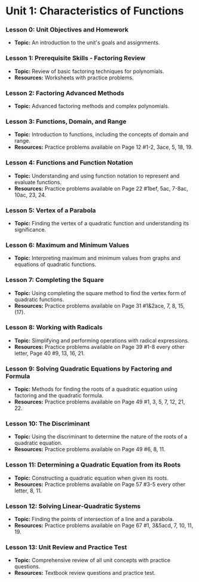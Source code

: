 # Unit 1: Characteristics of Functions

### Lesson 0: Unit Objectives and Homework
*   **Topic:** An introduction to the unit's goals and assignments.

### Lesson 1: Prerequisite Skills - Factoring Review
*   **Topic:** Review of basic factoring techniques for polynomials.
*   **Resources:** Worksheets with practice problems.

### Lesson 2: Factoring Advanced Methods
*   **Topic:** Advanced factoring methods and complex polynomials.

### Lesson 3: Functions, Domain, and Range
*   **Topic:** Introduction to functions, including the concepts of domain and range.
*   **Resources:** Practice problems available on Page 12 #1-2, 3ace, 5, 18, 19.

### Lesson 4: Functions and Function Notation
*   **Topic:** Understanding and using function notation to represent and evaluate functions.
*   **Resources:** Practice problems available on Page 22 #1bef, 5ac, 7-8ac, 10ac, 23, 24.

### Lesson 5: Vertex of a Parabola
*   **Topic:** Finding the vertex of a quadratic function and understanding its significance.

### Lesson 6: Maximum and Minimum Values
*   **Topic:** Interpreting maximum and minimum values from graphs and equations of quadratic functions.

### Lesson 7: Completing the Square
*   **Topic:** Using completing the square method to find the vertex form of quadratic functions.
*   **Resources:** Practice problems available on Page 31 #1&2ace, 7, 8, 15, (17).

### Lesson 8: Working with Radicals
*   **Topic:** Simplifying and performing operations with radical expressions.
*   **Resources:** Practice problems available on Page 39 #1-8 every other letter, Page 40 #9, 13, 16, 21.

### Lesson 9: Solving Quadratic Equations by Factoring and Formula
*   **Topic:** Methods for finding the roots of a quadratic equation using factoring and the quadratic formula.
*   **Resources:** Practice problems available on Page 49 #1, 3, 5, 7, 12, 21, 22.

### Lesson 10: The Discriminant
*   **Topic:** Using the discriminant to determine the nature of the roots of a quadratic equation.
*   **Resources:** Practice problems available on Page 49 #6, 8, 11.

### Lesson 11: Determining a Quadratic Equation from its Roots
*   **Topic:** Constructing a quadratic equation when given its roots.
*   **Resources:** Practice problems available on Page 57 #3-5 every other letter, 8, 11.

### Lesson 12: Solving Linear-Quadratic Systems
*   **Topic:** Finding the points of intersection of a line and a parabola.
*   **Resources:** Practice problems available on Page 67 #1, 3&5acd, 7, 10, 11, 19.

### Lesson 13: Unit Review and Practice Test
*   **Topic:** Comprehensive review of all unit concepts with practice questions.
*   **Resources:** Textbook review questions and practice test.
